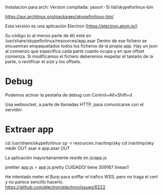 Instalacion para arch:
Version compilada:
yaourt -Si tid/skypeforlinux-bin

https://aur.archlinux.org/packages/skypeforlinux-bin/

Esta versión es una aplicación Electron (https://electron.atom.io/)

Su código (o al menos parte de él) está en /usr/share/skypeforlinux/resources/app.asar
Dentro de ese fichero se encuentran empaquetados todos los ficheros de la propia app.
Hay un json al comienzo que especifica cada parte cuanto ocupa y en que offset comienza.
Si modificamos el fichero deberemos respetar el tamaño de la parte, o rectificar el size y los offsets.


# Debug
Podemos activar la pestaña de debug con
Control+Alt+Shift+d

Usa websocket, a parte de llamadas HTTP, para comunicarse con el servidor.

# Extraer app
cd /usr/share/skypeforlinux
cp -r resources /var/tmp/sky
cd /var/tmp/sky
mkdir OUT
asar e app.asar OUT

La aplicación mayoritariamente reside en js/app.js

prettier app.js > app.js.pretty
CUIDADO! tiene 309167 lineas!!


He intentado meter el Burp para sniffar el trafico WSS, pero no traga el cert y no parece sencillo hacerlo. https://github.com/electron/electron/issues/6222
